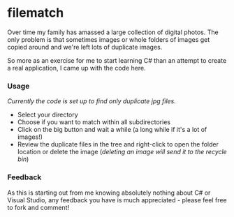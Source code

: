 filematch
=========

Over time my family has amassed a large collection of digital photos.  The only problem is that sometimes images or whole folders of images get copied around and we're left lots of duplicate images.

So more as an exercise for me to start learning C# than an attempt to create a real application, I came up with the code here.

### Usage

_Currently the code is set up to find only duplicate jpg files._

* Select your directory
* Choose if you want to match within all subdirectories
* Click on the big button and wait a while (a long while if it's a lot of images!)
* Review the duplicate files in the tree and right-click to open the folder location or delete the image (_deleting an image will send it to the recycle bin_)

### Feedback

As this is starting out from me knowing absolutely nothing about C# or Visual Studio, any feedback you have is much appreciated - please feel free to fork and comment!
